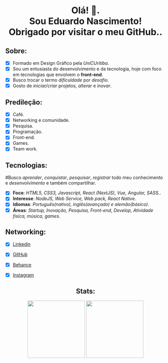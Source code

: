 <h1 align="center">
  Olá! 👋.<br>
  Sou Eduardo Nascimento! <br>
  Obrigado por visitar o meu GitHub..
</h1>

 <h2> Sobre: </h2>

- [x] Formado em Design Gráfico pela *UniCUritiba*.
- [x] Sou um entusiasta do desenvolvimento e da tecnologia, hoje com foco em tecnologias que envolvem o **front-end**.
- [x] Busco trocar o termo *dificuldade* por *desafio*.
- [x] Gosto de *iniciar/criar* projetos, *alterar* e *inovar*.

<h2> Predileção: </h2>

- [x] Café.
- [x] Networking e comunidade.
- [x] Pesquisa.
- [x] Programação.
- [x] Front-end.
- [x] Games.
- [x] Team work.

<h2>Tecnologias:</h2>

#Busco *aprender*, *conquistar*, *pesquisar*, *registrar* todo meu conhecimento e *desenvolvimento* e também compartilhar.

- [x] **Foco**: *HTML5, CSS3, Javascript, React (NextJS), Vue, Angular, SASS.*.
- [x] **Interesse**: *NodeJS, Web Service, Web pack, React Native*.
- [x] **Idiomas**: *Português(nativo), inglês(avançado) e alemão(básico)*.
- [x] **Áreas**: *Startup, Inovação, Pesquisa, Front-end, Develop, Atividade física, música, games*.

<!-- <p align="left"><img src="https://github.com/devicons/devicon/blob/master/icons/react/react-original-wordmark.svg" alt="react" width="20" height="20"/></p>
<img src="https://devicons.github.io/devicon/devicon.git/icons/html5/html5-original-wordmark.svg" alt="html5" width="20" height="20"/> 
<img src="https://devicons.github.io/devicon/devicon.git/icons/javascript/javascript-original.svg" alt="javascript" width="20" height="20"/>
<img src="https://devicons.github.io/devicon/devicon.git/icons/typescript/typescript-original.svg" alt="typescript" width="20" height="20"/>
<img src="https://devicons.github.io/devicon/devicon.git/icons/mongodb/mongodb-original-wordmark.svg" alt="mongodb" width="20" height="20"/>
<img src="https://devicons.github.io/devicon/devicon.git/icons/mysql/mysql-original-wordmark.svg" alt="mysql" width="20" height="20"/> 
<img src="https://devicons.github.io/devicon/devicon.git/icons/nodejs/nodejs-original-wordmark.svg" alt="nodejs" width="20" height="20"/>-->

<h2>Networking: </h2>

- [x] [Linkedin](https://www.linkedin.com/in/edusgn/)
- [x] [GitHub](https://github.com/eduardosgn)
- [x] [Behance](https://www.behance.net/eduardosgndfc0)
- [x] [Instagram](https://www.instagram.com/___edusgn/)


<h2 align="center">Stats:</h2>

<p align="center" href="https://github.com/eduardosgn">
  <img height="180em" src="https://github-readme-stats.vercel.app/api?username=eduardosgn&count_private=true&theme=radical&show_icons=true" />
  <img height="180em" src="https://github-readme-stats.vercel.app/api/top-langs/?username=eduardosgn&theme=radical&layout=compact" />
</p>
